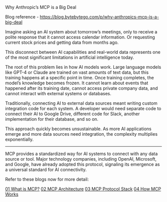 Why Anthropic’s MCP is a Big Deal

Blog reference - https://blog.bytebytego.com/p/why-anthropics-mcp-is-a-big-deal

Imagine asking an AI system about tomorrow’s meetings, only to receive a polite response that it cannot access calendar information. Or requesting current stock prices and getting data from months ago.

This disconnect between AI capabilities and real-world data represents one of the most significant limitations in artificial intelligence today.

The root of this problem lies in how AI models work. Large language models like GPT-4 or Claude are trained on vast amounts of text data, but this training happens at a specific point in time. Once training completes, the model’s knowledge becomes frozen. It cannot learn about events that happened after its training date, cannot access private company data, and cannot interact with external systems or databases. 

Traditionally, connecting AI to external data sources meant writing custom integration code for each system. A developer would need separate code to connect their AI to Google Drive, different code for Slack, another implementation for their database, and so on.

This approach quickly becomes unsustainable. As more AI applications emerge and more data sources need integration, the complexity multiplies exponentially.

---

MCP provides a standardized way for AI systems to connect with any data source or tool. Major technology companies, including OpenAI, Microsoft, and Google, have already adopted this protocol, signaling its emergence as a universal standard for AI connectivity.

Refer to these blogs now for more detail:

[01 What is MCP?](01_WhatisMCP.md)
[02 MCP Architecture](/Blogs/02_MCPArchitecture.md)
[03 MCP Protocol Stack](/Blogs/03_MCPProtocolStack.md)
[04 How MCP Works](/Blogs/04_HowMCPWorks.md)